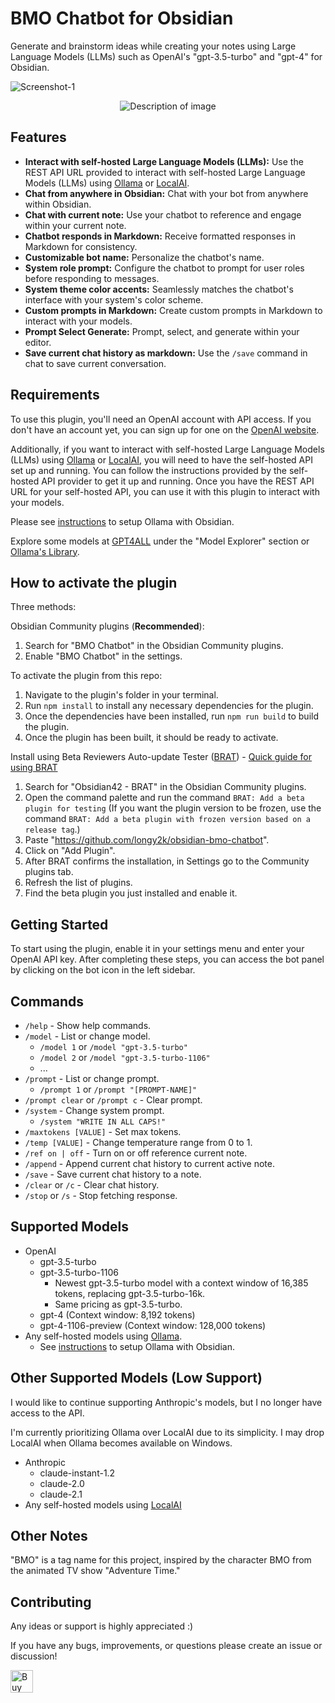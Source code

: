 # BMO Chatbot for Obsidian
Generate and brainstorm ideas while creating your notes using Large Language Models (LLMs) such as OpenAI's "gpt-3.5-turbo" and "gpt-4" for Obsidian.

![Screenshot-1](README_images/Screenshot-1.png)
<p align="center">
  <img src="README_images/Screenshot-2.png" alt="Description of image">
</p>

## Features
- **Interact with self-hosted Large Language Models (LLMs):** Use the REST API URL provided to interact with self-hosted Large Language Models (LLMs) using [Ollama](https://ollama.ai) or [LocalAI](https://github.com/go-skynet/LocalAI).
- **Chat from anywhere in Obsidian:** Chat with your bot from anywhere within Obsidian.
- **Chat with current note:** Use your chatbot to reference and engage within your current note.
- **Chatbot responds in Markdown:** Receive formatted responses in Markdown for consistency.
- **Customizable bot name:** Personalize the chatbot's name.
- **System role prompt:** Configure the chatbot to prompt for user roles before responding to messages.
- **System theme color accents:** Seamlessly matches the chatbot's interface with your system's color scheme.
- **Custom prompts in Markdown:** Create custom prompts in Markdown to interact with your models.
- **Prompt Select Generate:** Prompt, select, and generate within your editor.
- **Save current chat history as markdown:** Use the `/save` command in chat to save current conversation.

## Requirements
To use this plugin, you'll need an OpenAI account with API access. If you don't have an account yet, you can sign up for one on the [OpenAI website](https://platform.openai.com/overview).

Additionally, if you want to interact with self-hosted Large Language Models (LLMs) using [Ollama](https://ollama.ai) or [LocalAI](https://github.com/go-skynet/LocalAI), you will need to have the self-hosted API set up and running. You can follow the instructions provided by the self-hosted API provider to get it up and running. Once you have the REST API URL for your self-hosted API, you can use it with this plugin to interact with your models.

Please see [instructions](https://github.com/longy2k/obsidian-bmo-chatbot/wiki) to setup Ollama with Obsidian.

Explore some models at [GPT4ALL](https://gpt4all.io/index.html) under the "Model Explorer" section or [Ollama's Library](https://ollama.ai/library).

## How to activate the plugin
Three methods:

Obsidian Community plugins (**Recommended**):
  1. Search for "BMO Chatbot" in the Obsidian Community plugins.
  2. Enable "BMO Chatbot" in the settings.

To activate the plugin from this repo:
  1. Navigate to the plugin's folder in your terminal.
  2. Run `npm install` to install any necessary dependencies for the plugin.
  3. Once the dependencies have been installed, run `npm run build` to build the plugin.
  4. Once the plugin has been built, it should be ready to activate.

Install using Beta Reviewers Auto-update Tester ([BRAT](https://github.com/TfTHacker/obsidian42-brat)) - [Quick guide for using BRAT](https://tfthacker.com/Obsidian+Plugins+by+TfTHacker/BRAT+-+Beta+Reviewer's+Auto-update+Tool/Quick+guide+for+using+BRAT)

1. Search for "Obsidian42 - BRAT" in the Obsidian Community plugins.
2. Open the command palette and run the command `BRAT: Add a beta plugin for testing` (If you want the plugin version to be frozen, use the command `BRAT: Add a beta plugin with frozen version based on a release tag`.)
3. Paste "https://github.com/longy2k/obsidian-bmo-chatbot".
4. Click on "Add Plugin".
5. After BRAT confirms the installation, in Settings go to the Community plugins tab.
6. Refresh the list of plugins.
7. Find the beta plugin you just installed and enable it.

## Getting Started
To start using the plugin, enable it in your settings menu and enter your OpenAI API key. After completing these steps, you can access the bot panel by clicking on the bot icon in the left sidebar.

## Commands
- `/help` - Show help commands.
- `/model` - List or change model.
	- `/model 1` or `/model "gpt-3.5-turbo"`
 	- `/model 2` or `/model "gpt-3.5-turbo-1106"`
    - ...
- `/prompt` - List or change prompt.
	- `/prompt 1` or `/prompt "[PROMPT-NAME]"`
- `/prompt clear` or `/prompt c` - Clear prompt.
- `/system` - Change system prompt.
	- `/system "WRITE IN ALL CAPS!"`
- `/maxtokens [VALUE]` - Set max tokens.
- `/temp [VALUE]` - Change temperature range from 0 to 1.
- `/ref on | off` - Turn on or off reference current note.
- `/append` - Append current chat history to current active note.
- `/save` - Save current chat history to a note.
- `/clear` or `/c` - Clear chat history.
- `/stop` or `/s` - Stop fetching response.

## Supported Models
- OpenAI
  - gpt-3.5-turbo
  - gpt-3.5-turbo-1106
    - Newest gpt-3.5-turbo model with a context window of 16,385 tokens, replacing gpt-3.5-turbo-16k.
    - Same pricing as gpt-3.5-turbo.
  - gpt-4 (Context window: 8,192 tokens)
  - gpt-4-1106-preview (Context window: 128,000 tokens)
- Any self-hosted models using [Ollama](https://ollama.ai).
  - See [instructions](https://github.com/longy2k/obsidian-bmo-chatbot/wiki) to setup Ollama with Obsidian.

## Other Supported Models (Low Support)
I would like to continue supporting Anthropic's models, but I no longer have access to the API.

I'm currently prioritizing Ollama over LocalAI due to its simplicity. I may drop LocalAI when
Ollama becomes available on Windows.

- Anthropic
  - claude-instant-1.2
  - claude-2.0
  - claude-2.1
- Any self-hosted models using [LocalAI](https://github.com/go-skynet/LocalAI)

## Other Notes
"BMO" is a tag name for this project, inspired by the character BMO from the animated TV show "Adventure Time."

## Contributing
Any ideas or support is highly appreciated :)

If you have any bugs, improvements, or questions please create an issue or discussion!

<a href='https://ko-fi.com/K3K8PNYT8' target='_blank'><img height='36' style='border:0px;height:36px;' src='https://storage.ko-fi.com/cdn/kofi1.png?v=3' border='0' alt='Buy Me a Coffee at ko-fi.com' /></a>
